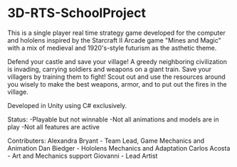 # 3D-RTS-SchoolProject
This is a single player real time strategy game developed for the computer and hololens inspired by the Starcraft II Arcade game "Mines and Magic" with a mix of medieval and 1920's-style futurism as the asthetic theme.

Defend your castle and save your village! A greedy neighboring civilization is invading, carrying soldiers and weapons on a giant train. Save your villagers by training them to fight! Scout out and use the resources around you wisely to make the best weapons, armor, and to put out the fires in the village. 

Developed in Unity using C# exclusively. 

Status:
-Playable but not winnable
-Not all animations and models are in play
-Not all features are active


Contributers:
Alexandra Bryant - Team Lead, Game Mechanics and Animation
Dan Biedger - Hololens Mechanics and Adaptation
Carlos Acosta - Art and Mechanics support
Giovanni - Lead Artist
